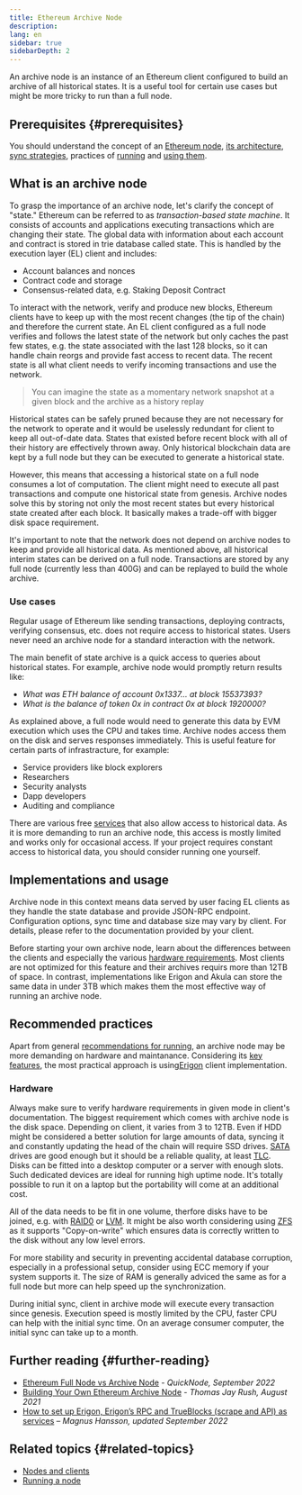 ```yaml
---
title: Ethereum Archive Node
description: 
lang: en
sidebar: true
sidebarDepth: 2
---
```


An archive node is an instance of an Ethereum client configured to build an archive of all historical states. It is a useful tool for certain use cases but might be more tricky to run than a full node. 

## Prerequisites {#prerequisites}

You should understand the concept of an [Ethereum node](/developers/docs/nodes-and-clients/), [its architecture](/developers/docs/nodes-and-clients/node-architecture/), [sync strategies](https://ethereum.org/en/developers/docs/nodes-and-clients/#sync-modes), practices of [running](/developers/docs/nodes-and-clients/run-a-node/) and [using them](/developers/docs/apis/json-rpc/).

## What is an archive node

To grasp the importance of an archive node, let's clarify the concept of "state."
Ethereum can be referred to as *transaction-based state machine*. It consists of accounts and applications executing transactions which are changing their state. The global data with information about each account and contract is stored in trie database called state. This is handled by the execution layer (EL) client and includes:
* Account balances and nonces 
* Contract code and storage
* Consensus-related data, e.g. Staking Deposit Contract

To interact with the network, verify and produce new blocks, Ethereum clients have to keep up with the most recent changes (the tip of the chain) and therefore the current state. An EL client configured as a full node verifies and follows the latest state of the network but only caches the past few states, e.g. the state associated with the last 128 blocks, so it can handle chain reorgs and provide fast access to recent data. The recent state is all what client needs to verify incoming transactions and use the network.  

> You can imagine the state as a momentary network snapshot at a given block and the archive as a history replay 

Historical states can be safely pruned because they are not necessary for the network to operate and it would be uselessly redundant for client to keep all out-of-date data. States that existed before recent block with all of their history are effectively thrown away. Only historical blockchain data are kept by a full node but they can be executed to generate a historical state. 

However, this means that accessing a historical state on a full node consumes a lot of computation. The client might need to execute all past transactions and compute one historical state from genesis. Archive nodes solve this by storing not only the most recent states but every historical state created after each block. It basically makes a trade-off with bigger disk space requirement. 

It's important to note that the network does not depend on archive nodes to keep and provide all historical data. As mentioned above, all historical interim states can be derived on a full node. Transactions are stored by any full node (currently less than 400G) and can be replayed to build the whole archive. 

### Use cases 

Regular usage of Ethereum like sending transactions, deploying contracts, verifying consensus, etc. does not require access to historical states. Users never need an archive node for a standard interaction with the network. 

The main benefit of state archive is a quick access to queries about historical states. For example, archive node would promptly return results like: 
* *What was ETH balance of account 0x1337... at block 15537393?*
* *What is the balance of token 0x in contract 0x at block 1920000?*

As explained above, a full node would need to generate this data by EVM execution which uses the CPU and takes time. Archive nodes access them on the disk and serves responses immediately. This is useful feature for certain parts of infrastracture, for example: 

* Service providers like block explorers
* Researchers
* Security analysts
* Dapp developers
* Auditing and compliance 

There are various free [services](/developers/docs/nodes-and-clients/nodes-as-a-service/) that also allow access to historical data. As it is more demanding to run an archive node, this access is mostly limited and works only for occasional access. If your project requires constant access to historical data, you should consider running one yourself.  

## Implementations and usage

Archive node in this context means data served by user facing EL clients as they handle the state database and provide JSON-RPC endpoint. Configuration options, sync time and database size may vary by client. For details, please refer to the documentation provided by your client. 

Before starting your own archive node, learn about the differences between the clients and especially the various [hardware requirements](/developers/docs/nodes-and-clients/run-a-node/#requirements). Most clients are not optimized for this feature and their archives requirs more than 12TB of space. In contrast, implementations like Erigon and Akula can store the same data in under 3TB which makes them the most effective way of running an archive node.

## Recommended practices

Apart from general [recommendations for running](developers/docs/nodes-and-clients/run-a-node/), an archive node may be more demanding on hardware and maintanance. Considering its [key features](https://github.com/ledgerwatch/erigon#key-features), the most practical approach is using[Erigon](https://ethereum.org/en/developers/docs/nodes-and-clients/#erigon) client implementation.

### Hardware 

Always make sure to verify hardware requirements in given mode in client's documentation. 
The biggest requirement which comes with archive node is the disk space. Depending on client, it varies from 3 to 12TB. Even if HDD might be considered a better solution for large amounts of data, syncing it and constantly updating the head of the chain will require SSD drives. [SATA](https://www.cleverfiles.com/help/sata-hard-drive.html) drives are good enough but it should be a reliable quality, at least [TLC](https://blog.synology.com/tlc-vs-qlc-ssds-what-are-the-differences). Disks can be fitted into a desktop computer or a server with enough slots. Such dedicated devices are ideal for running high uptime node. It's totally possible to run it on a laptop but the portability will come at an additional cost.  

All of the data needs to be fit in one volume, therfore disks have to be joined, e.g. with [RAID0](https://en.wikipedia.org/wiki/Standard_RAID_levels#RAID_0) or [LVM](https://web.mit.edu/rhel-doc/5/RHEL-5-manual/Deployment_Guide-en-US/ch-lvm.html). It might be also worth considering using [ZFS](https://en.wikipedia.org/wiki/ZFS) as it supports "Copy-on-write" which ensures data is correctly written to the disk without any low level errors. 

For more stability and security in preventing accidental database corruption, especially in a professional setup, consider using ECC memory if your system supports it. The size of RAM is generally adviced the same as for a full node but more can help speed up the synchronization. 

During initial sync, client in archive mode will execute every transaction since genesis. Execution speed is mostly limited by the CPU, faster CPU can help with the initial sync time. On an average consumer computer, the initial sync can take up to a month. 

## Further reading {#further-reading}
- [Ethereum Full Node vs Archive Node](https://www.quicknode.com/guides/infrastructure/ethereum-full-node-vs-archive-node) - _QuickNode, September 2022_
- [Building Your Own Ethereum Archive Node](https://tjayrush.medium.com/building-your-own-ethereum-archive-node-72c014affc09) - _Thomas Jay Rush, August 2021_
- [How to set up Erigon, Erigon’s RPC and TrueBlocks (scrape and API) as services](https://magnushansson.xyz/blog_posts/crypto_defi/2022-01-10-Erigon-Trueblocks) _– Magnus Hansson, updated September 2022_
  
## Related topics {#related-topics}

- [Nodes and clients](/developers/docs/nodes-and-clients/)
- [Running a node](/developers/docs/nodes-and-clients/run-a-node/)